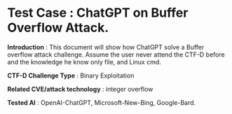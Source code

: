 # Test Case : ChatGPT on Buffer Overflow Attack. 

**Introduction** :  This document will show how ChatGPT solve a Buffer overflow attack challenge. Assume the user never attend the CTF-D before and the knowledge he know only file, and Linux cmd. 

**CTF-D Challenge Type** :  Binary Exploitation

**Related CVE/attack technology** : integer overflow

**Tested AI** : OpenAI-ChatGPT, Microsoft-New-Bing, Google-Bard.